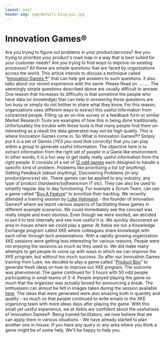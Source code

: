 ```yaml
---
layout: post
header-img: img/default-blog-pic.jpg
---
```


# Innovation Games®

Are you trying to figure out problems in your product/services? Are you trying to prioritize your product's road map in a way that is best suited for your customer needs? Are you trying to find ways to improve on existing processes? All these are simple questions that are faced by organizations across the world. This article intends to discuss a technique called "[Innovation Games ®](http://innovationgames.com)" that can help get answers to such questions. It also talks about our recent experience with the same. Please Read on ......... The seemingly simple questions described above are usually difficult to answer. One reason that increases its difficulty is that sometime the people who have data (or knowledge) that can help in answering these questions are too busy or simply do not bother to share what they know. For this reason, organizations uses different ways to extract this useful information from concerned people. Filling up an on-line survey or a feedback form or similar Market Research Tools are examples of how this is being done traditionally.  Unfortunately the trouble with these tools is that many people find them un-interesting as a result the data generated may not be high quality. This is where Innovation Games come in. So What is Innovation Games®? Simply put it is a set of Games (_YES you read that correctly_) that you can play within a group to generate useful information. The objective here is to extract information from the right set of people in a Game like environment. In other words, it is a fun way to get really really useful information from the right people. It consists of a set of [12 odd games](http://innovationgames.com/resources/the-games/) each designed to handle a specific kind of problem. Problems like prioritizing a list (_of anything_), Getting Feedback (_about anything_), Discovering Problems (_in any product/process_) etc. These games can be applied to any industry, any type of product (_hardware/software/non IT etc_). They can also be used to simplify regular day to day functioning. For example a Scrum Team, can use a game called "[Buy A Feature](http://innovationgames.com/buy-a-feature/)" to prioritize their backlog. We recently attended a training session by [Luke Hohmann](http://www.lukehohmann.com/) \- the founder of Innovation Games® where we learnt various aspects of facilitating these games in different example scenarios. We could immediately see the concept was really simple and even obvious. Even though we were excited, we decided to put it to test internally and see how useful it is. We quickly discovered an area in-house where we could play a game: At Xebia we run a Knowledge Exchange program called XKE where colleagues share knowledge with each other through tech presentations. With a rapidly growing organization XKE sessions were getting less interesting for various reasons. People were not enjoying the sessions as much as they used to. We did make many attempts to get people to come up with ways in which we can improve the XKE program, but without too much success. So after our Innovation Games training from Luke, we decided to play a game called "[Product Box](http://innovationgames.com/product-box/)" to generate fresh ideas on how to improve our XKE program. The outcome was phenomenal. The game continued for 3 hours with 50 odd people participating in small teams of 3-4. People enjoyed playing the game so much that the organizer was actually booed for announcing a break. The enthusiasm can almost be felt in images taken during the session available [here](http://www.flickr.com/photos/xebiaindia/sets/72157623785102404/). The ideas that were generated were also amazing both in quantity and quality - so much so that people continued to write emails to the XKE organizing team with more ideas days after playing the game. With this small yet useful experience, we at Xebia are confident about the usefulness of Innovation Games®. Being trained facilitators, we now believe that we can apply them in various situations - We have already started to plan another one in-house. If you have any query or any area where you think a game might be of some help, We'll be happy to help you.
